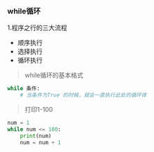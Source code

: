 ###  while循环

1.程序之行的三大流程
* 顺序执行
* 选择执行
* 循环执行

> while循环的基本格式

```python
while 条件:
    # 当条件为True 的时候，就会一直执行此处的循环体
```

> 打印1-100

```python
num = 1
while num <= 100:
    print(num)
    num = num + 1
```
